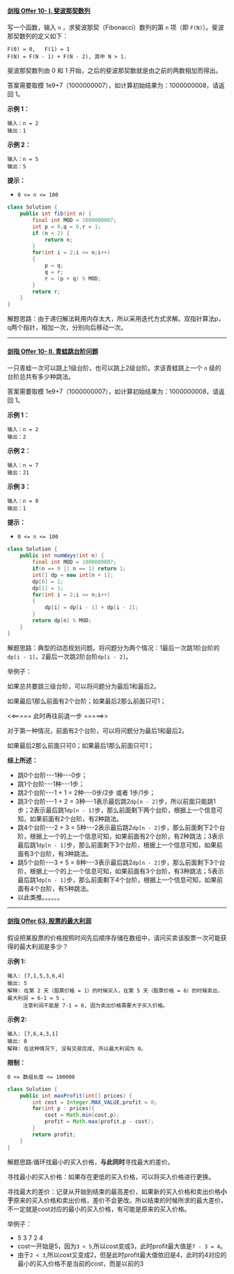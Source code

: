 #### [剑指 Offer 10- I. 斐波那契数列](https://leetcode.cn/problems/fei-bo-na-qi-shu-lie-lcof/)

写一个函数，输入 `n` ，求斐波那契（Fibonacci）数列的第 `n` 项（即 `F(N)`）。斐波那契数列的定义如下：

```
F(0) = 0,   F(1) = 1
F(N) = F(N - 1) + F(N - 2), 其中 N > 1.
```

斐波那契数列由 0 和 1 开始，之后的斐波那契数就是由之前的两数相加而得出。

答案需要取模 1e9+7（1000000007），如计算初始结果为：1000000008，请返回 1。

**示例 1：**

```
输入：n = 2
输出：1
```

**示例 2：**

```
输入：n = 5
输出：5
```

**提示：**

- `0 <= n <= 100`

```java
class Solution {
    public int fib(int n) {
        final int MOD = 1000000007;
        int p = 0,q = 0,r = 1;
        if (n < 2) {
            return n;
        }
        for(int i = 2;i <= n;i++)
        {
            p = q; 
            q = r; 
            r = (p + q) % MOD;
        }
        return r;
    }
}
```

解题思路：由于递归解法耗用内存太大，所以采用迭代方式求解。双指针算法p，q两个指针，相加一次，分别向后移动一次。

___

#### [剑指 Offer 10- II. 青蛙跳台阶问题](https://leetcode.cn/problems/qing-wa-tiao-tai-jie-wen-ti-lcof/)

一只青蛙一次可以跳上1级台阶，也可以跳上2级台阶。求该青蛙跳上一个 `n` 级的台阶总共有多少种跳法。

答案需要取模 1e9+7（1000000007），如计算初始结果为：1000000008，请返回 1。

**示例 1：**

```
输入：n = 2
输出：2
```

**示例 2：**

```
输入：n = 7
输出：21
```

**示例 3：**

```
输入：n = 0
输出：1
```

**提示：**

- `0 <= n <= 100`

```java
class Solution {
    public int numWays(int n) {
 		final int MOD = 1000000007;
        if(n == 0 || n == 1) return 1;
        int[] dp = new int[n + 1];
        dp[0] = 1;
        dp[1] = 1;
        for(int i = 2;i <= n;i++)
        {
            dp[i] = dp[i - 1] + dp[i - 2];
        }
        return dp[n] % MOD;
    }
}
```

解题思路：典型的动态规划问题。将问题分为两个情况：1最后一次跳1阶台阶的`dp[i - 1]`，2最后一次跳2阶台阶`dp[i - 2]`。

举例子：

如果总共要跳三级台阶，可以将问题分为最后1和最后2。

如果最后1那么前面有2个台阶；如果最后2那么前面只可1；

<<===== 此时再往前退一步 =====>>

对于第一种情况，前面有2个台阶，可以将问题分为最后1和最后2。

如果最后2那么前面只可0；如果最后1那么前面只可1；

**综上所述：**

+ 跳0个台阶---1种---0步；
+ 跳1个台阶---1种---1步；
+ 跳2个台阶---1 + 1 = 2种---0步/2步  或者  1步/1步；
+ 跳3个台阶---1 + 2 = 3种---1表示最后跳2`dp[n - 2]`步，所以前面只能跳1步；2表示最后跳1`dp[n - 1]`步，那么前面剩下两个台阶，根据上一个信息可知，如果前面有2个台阶，有2种跳法。
+ 跳4个台阶---2 + 3 = 5种---2表示最后跳2`dp[n - 2]`步，那么前面剩下2个台阶，根据上一个的上一个信息可知，如果前面有2个台阶，有2种跳法；3表示最后跳1`dp[n - 1]`步，那么前面剩下3个台阶，根据上一个信息可知，如果前面有3个台阶，有3种跳法。
+ 跳5个台阶---3 + 5 = 8种---3表示最后跳2`dp[n - 2]`步，那么前面剩下3个台阶，根据上一个的上一个信息可知，如果前面有3个台阶，有3种跳法；5表示最后跳1`dp[n - 1]`步，那么前面剩下4个台阶，根据上一个信息可知，如果前面有4个台阶，有5种跳法。
+ 以此类推。。。。。。

___

#### [剑指 Offer 63. 股票的最大利润](https://leetcode.cn/problems/gu-piao-de-zui-da-li-run-lcof/)

假设把某股票的价格按照时间先后顺序存储在数组中，请问买卖该股票一次可能获得的最大利润是多少？

**示例 1:**

```
输入: [7,1,5,3,6,4]
输出: 5
解释: 在第 2 天（股票价格 = 1）的时候买入，在第 5 天（股票价格 = 6）的时候卖出，最大利润 = 6-1 = 5 。
     注意利润不能是 7-1 = 6, 因为卖出价格需要大于买入价格。
```

**示例 2:**

```
输入: [7,6,4,3,1]
输出: 0
解释: 在这种情况下, 没有交易完成, 所以最大利润为 0。
```

**限制：**

```
0 <= 数组长度 <= 100000
```

```java
class Solution {
    public int maxProfit(int[] prices) {
        int cost = Integer.MAX_VALUE,profit = 0;
        for(int p : prices){
            cost = Math.min(cost,p);
            profit = Math.max(profit,p - cost);
        }
        return profit;
    }
}
```

解题思路:循环找最小的买入价格，**与此同时**寻找最大的差价。

寻找最小的买入价格：如果存在更低的买入价格，可以将买入价格进行更换。

寻找最大的差价：记录从开始到结束的最高差价，如果新的买入价格和卖出价格**小于**原来的买入价格和卖出价格，差价不会更改。所以结束的时候所求的最大差价，不一定就是cost对应的最小的买入价格，有可能是原来的买入价格。

举例子：

+ 5 3 7 2 4
+ cost一开始是5，因为`3 < 5`,所以cost变成3，此时profit最大值是`7 - 3 = 4`。
+ 由于`2 < 3`,所以cost又变成2，但是此时profit最大值依旧是4，此时的4对应的最小的买入价格不是当前的cost，而是以前的3